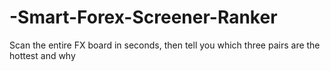 # -Smart-Forex-Screener-Ranker
Scan the entire FX board in seconds, then tell you which three pairs are the hottest and why
